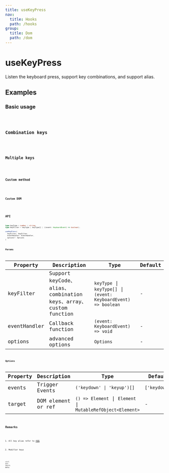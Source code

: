 ```yaml
---
title: useKeyPress
nav:
  title: Hooks
  path: /hooks
group:
  title: Dom
  path: /dom
---
```


# useKeyPress

Listen the keyboard press, support key combinations, and support alias.

## Examples

### Basic usage

<code src="./demo/demo1.tsx" />

### Combination keys

<code src="./demo/demo6.tsx" />

### Multiple keys

<code src="./demo/demo3.tsx" />

### Custom method

<code src="./demo/demo4.tsx" />

### Custom DOM

<code src="./demo/demo5.tsx" />

## API

```typescript
type keyType = number | string;
type KeyFilter = keyType | keyType[] | ((event: KeyboardEvent) => boolean);

useKeyPress(
  keyFilter: KeyFilter, 
  eventHandler: EventHandler, 
  options?: Options
)
```

### Params

| Property     | Description                                                      | Type                                                            | Default |
|--------------|------------------------------------------------------------------|-----------------------------------------------------------------|---------|
| keyFilter    | Support keyCode、alias、combination keys、array、custom function | `keyType` \| `keyType[]` \| `(event: KeyboardEvent) => boolean` | -       |
| eventHandler | Callback function                                                | `(event: KeyboardEvent) => void`                                | -       |
| options      | advanced options                                                 | `Options`                                                       | -       |

### Options

| Property | Description        | Type                                                        | Default       |
|----------|--------------------|-------------------------------------------------------------|---------------|
| events   | Trigger Events     | `('keydown' \| 'keyup')[]`                                  | `['keydown']` |
| target   | DOM element or ref | `() => Element` \| `Element` \| `MutableRefObject<Element>` | -             |

## Remarks

1. All key alias refer to [代码](TODO)

2. Modifier keys

```text
ctrl
alt
shift
meta
```
